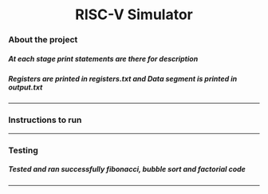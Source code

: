 
  <h1 align="center">RISC-V Simulator</h1>
  
### About the project
##### At each stage print statements are there for description
##### Registers are printed in registers.txt and Data segment is printed in output.txt
________________________________________________________
### Instructions to run
________________________________________________________

### Testing
##### Tested and ran successfully fibonacci, bubble sort and factorial code
________________________________________________________


